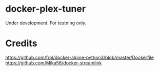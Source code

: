 # docker-plex-tuner
Under development. For testning only.

# Credits
https://github.com/frol/docker-alpine-python3/blob/master/Dockerfile
https://github.com/Mika56/docker-streamlink